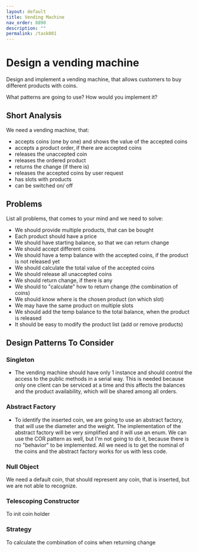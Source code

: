 ```yaml
---
layout: default
title: Vending Machine
nav_order: 8890
description: ""
permalink: /task001
---
```


# Design a vending machine

Design and implement a vending machine, that allows customers to buy different products with coins.

What patterns are going to use? How would you implement it?

## Short Analysis
We need a vending machine, that:
* accepts coins (one by one) and shows the value of the accepted coins
* accepts a product order, if there are accepted coins
* releases the unaccepted coin
* releases the ordered product
* returns the change (if there is)
* releases the accepted coins by user request
* has slots with products
* can be switched on/ off

## Problems
List all problems, that comes to your mind and we need to solve:
* We should provide multiple products, that can be bought
* Each product should have a price
* We should have starting balance, so that we can return change
* We should accept different coins 
* We should have a temp balance with the accepted coins, if the product is not released yet
* We should calculate the total value of the accepted coins
* We should release all unaccepted coins
* We should return change, if there is any
* We should to "calculate" how to return change (the combination of coins)
* We should know where is the chosen product (on which slot)
* We may have the same product on multiple slots
* We should add the temp balance to the total balance, when the product is released
* It should be easy to modify the product list (add or remove products)

## Design Patterns To Consider
### Singleton
* The vending machine should have only 1 instance and should control the access to the public methods in a serial way.
This is needed because only one client can be serviced at a time and this affects the balances and the product availability, 
which will be shared among all orders.

### Abstract Factory
* To identify the inserted coin, we are going to use an abstract factory, that will use the diameter and the weight.
The implementation of the abstract factory will be very simplified and it will use an enum.
We can use the COR pattern as well, but I'm not going to do it, because there is no "behavior" to be
implemented. All we need is to get the nominal of the coins and the abstract factory works for us with less code.

### Null Object
We need a default coin, that should represent any coin, that is inserted, but we are not able to recognize.

### Telescoping Constructor
To init coin holder

### Strategy 
To calculate the combination of coins when returning change


